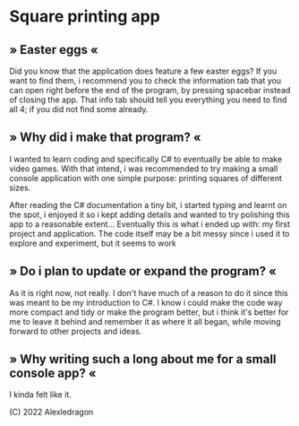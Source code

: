 # Square printing app
» Easter eggs «
----------------------------------------
 Did you know that the application does feature a few easter eggs?
 If you want to find them, i recommend you to check the information tab that you can open right before the end of the program, by pressing spacebar instead of closing the app. That info tab should tell you everything you need to find all 4; if you did not find some already.

» Why did i make that program? «
----------------------------------------
 I wanted to learn coding and specifically C# to eventually be able to make video games.
 With that intend, i was recommended to try making a small console application with one simple purpose: printing squares of different sizes.
 
 After reading the C# documentation a tiny bit, i started typing and learnt on the spot, i enjoyed it so i kept adding details and wanted to try polishing this app to a reasonable extent... Eventually this is what i ended up with: my first project and application. The code itself may be a bit messy since i used it to explore and experiment, but it seems to work
 
 » Do i plan to update or expand the program? «
----------------------------------------
 As it is right now, not really.
 I don't have much of a reason to do it since this was meant to be my introduction to C#.
 I know i could make the code way more compact and tidy or make the program better, but i think it's better for me to leave it behind and remember it as where it all began, while moving forward to other projects and ideas.
 
 » Why writing such a long about me for a small console app? «
----------------------------------------
 I kinda felt like it.

 (C) 2022 Alexledragon
